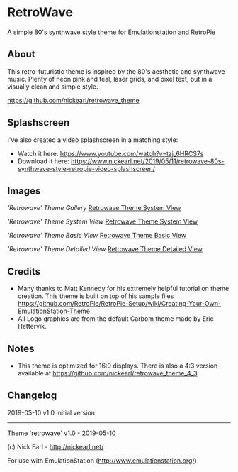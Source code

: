 # RetroWave
A simple 80's synthwave style theme for Emulationstation and RetroPie


## About

This retro-futuristic theme is inspired by the 80's aesthetic and synthwave music.
Plenty of neon pink and teal, laser grids, and pixel text, but in a visually clean and simple style.

https://github.com/nickearl/retrowave_theme

## Splashscreen

I've also created a video splashscreen in a matching style:
- Watch it here:	https://www.youtube.com/watch?v=tzj_6HRCS7s
- Download it here:	https://www.nickearl.net/2019/05/11/retrowave-80s-synthwave-style-retropie-video-splashscreen/

## Images

*'Retrowave' Theme Gallery*
[Retrowave Theme System View]( https://imgur.com/gallery/zgD4eWm )

*'Retrowave' Theme System View*
[Retrowave Theme System View]( https://imgur.com/YaQUqLt )

*'Retrowave' Theme Basic View*
[Retrowave Theme Basic View](https://imgur.com/GnisPq0)

*'Retrowave' Theme Detailed View*
[Retrowave Theme Detailed View](https://imgur.com/7KwNLdv)


## Credits

- Many thanks to Matt Kennedy for his extremely helpful tutorial on theme creation.  This theme is built on top of his sample files
	https://github.com/RetroPie/RetroPie-Setup/wiki/Creating-Your-Own-EmulationStation-Theme
- All Logo graphics are from the default Carbom theme made by Eric Hettervik.

## Notes

- This theme is optimized for 16:9 displays.  There is also a 4:3 version available at https://github.com/nickearl/retrowave_theme_4_3


## Changelog

2019-05-10
v1.0 Initial version

---

Theme 'retrowave' v1.0 - 2019-05-10

(c) Nick Earl - http://nickearl.net/

For use with EmulationStation (http://www.emulationstation.org/)
